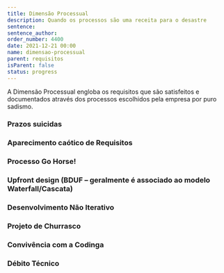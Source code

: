 ```yaml
---
title: Dimensão Processual
description: Quando os processos são uma receita para o desastre
sentence:
sentence_author:
order_number: 4400
date: 2021-12-21 00:00
name: dimensao-processual
parent: requisitos
isParent: false
status: progress
---
```


A Dimensão Processual engloba os requisitos que são satisfeitos e documentados através dos processos escolhidos pela empresa por puro sadismo.

### Prazos suicidas

### Aparecimento caótico de Requisitos

### Processo Go Horse!

### Upfront design (BDUF – geralmente é associado ao modelo Waterfall/Cascata)

### Desenvolvimento Não Iterativo

### Projeto de Churrasco

### Convivência com a Codinga

<!-- Na comunicação verbal catinga + codigo = codinga -->

### Débito Técnico

<!-- * Débito técnico como medida de POG
  Imprudente intencional: “Sabemos do problemas mas não vamos resolver!”
Imprudente não intencional: “Trabalhar com uma nova linguagem de programação”
Consciente intencional: “Temos um prazo X, precisamos entregar com esse problemas, depois corrigimos”
Consciente não intencional: “Agora que entregamos o projeto sabemos como deveríamos ter feito.”

* É inevitável, ela sempre vai existir
* Se não for pago, o débito tende a aumentar com o tempo
* É “subjetivo” -->
